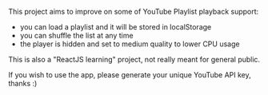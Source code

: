 This project aims to improve on some of YouTube Playlist playback support:

- you can load a playlist and it will be stored in localStorage
- you can shuffle the list at any time
- the player is hidden and set to medium quality to lower CPU usage

This is also a "ReactJS learning" project, not really meant for general public.

If you wish to use the app, please generate your unique YouTube API key, thanks :)